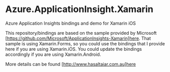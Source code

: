 # Azure.ApplicationInsight.Xamarin
Azure Application Insights bindings and demo for Xamarin iOS

This repository/bindings are based on the sample provided by Microsoft [https://github.com/Microsoft/ApplicationInsights-Xamarin]here. 
That sample is using Xamarin.Forms, so you could use the bindings that I provide here if you are using Xamarin.iOS. 
You could update the bindings accordingly if you are using Xamarin.Android. 

More details can be found [http://www.hasaltaiar.com.au]here
